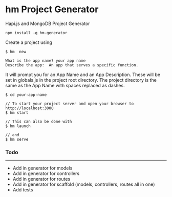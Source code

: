 # hm Project Generator

Hapi.js and MongoDB Project Generator

```
npm install -g hm-generator
```

Create a project using

```
$ hm  new

What is the app name? your app name
Describe the app:  An app that serves a specific function.
```

It will prompt you for an App Name and an App Description. These will be set in globals.js in the project root directory. The project directory is the same as the App Name with spaces replaced as dashes.

```
$ cd your-app-name
```

```
// To start your project server and open your browser to http://localhost:3000
$ hm start

// This can also be done with 
$ hm launch

// and
$ hm serve
```

### Todo
---

- Add in generator for models
- Add in generator for controllers
- Add in generator for routes
- Add in generator for scaffold (models, controllers, routes all in one)
- Add tests
